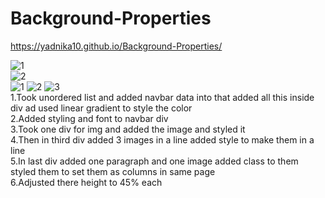 # Background-Properties
https://yadnika10.github.io/Background-Properties/<br>

![1](https://github.com/yadnika10/Background-Properties/assets/122971264/1effc0f8-5de5-49f7-88ee-b8d9bf7ab723)<br>
![2](https://github.com/yadnika10/Background-Properties/assets/122971264/f205118a-bbaf-4695-bb98-77d340b5a0d6)<br>
![1](https://github.com/yadnika10/Background-Properties/assets/122971264/7f20a8f6-7b89-4eed-85ad-6e6d9461e582)
![2](https://github.com/yadnika10/Background-Properties/assets/122971264/edacf857-f8cc-43fb-a679-9b35afeeb86a)
![3](https://github.com/yadnika10/Background-Properties/assets/122971264/09e37d44-693d-4c90-a93c-45f14735d586)<br>
1.Took unordered list and added navbar data into that added all this inside div ad used linear gradient to style the color<br>
2.Added styling and font to navbar div<br>
3.Took one div for img and added the image and styled it<br>
4.Then in third div added 3 images in a line added style to make them in a line<br>
5.In last div added one paragraph and one image added class to them styled them to set them as columns in same page<br>
6.Adjusted there height to 45% each<br>
